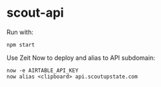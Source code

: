 # scout-api

Run with:

    npm start

Use Zeit Now to deploy and alias to API subdomain:

    now -e AIRTABLE_API_KEY
    now alias <clipboard> api.scoutupstate.com
